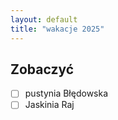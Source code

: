 ```yaml
---
layout: default
title: "wakacje 2025"
---
```


## Zobaczyć
- [ ] pustynia Błędowska
- [ ] Jaskinia Raj
